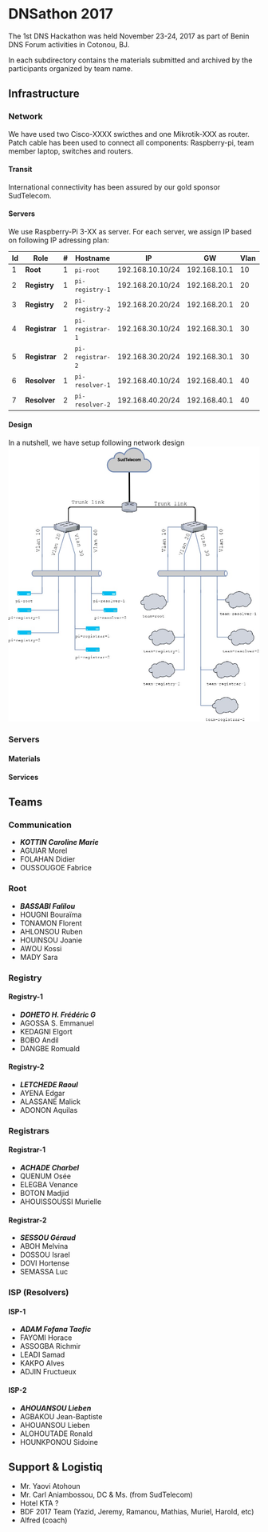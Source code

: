 # DNSathon 2017 #

The 1st DNS Hackathon was held November 23-24, 2017 as part of Benin DNS Forum activities in Cotonou, BJ. 

In each subdirectory contains the materials submitted and archived by the participants organized by team name.

## Infrastructure ##

### Network ###
We have used two Cisco-XXXX swicthes and one Mikrotik-XXX as router. Patch cable has been used to connect all components: Raspberry-pi, team member laptop, switches and routers. 

#### Transit ####
International connectivity has been assured by our gold sponsor SudTelecom.

#### Servers #####
We use Raspberry-Pi 3-XX as server. For each server, we assign IP based on following IP adressing plan:


| Id | Role | # | Hostname | IP | GW | Vlan | Resolvers |
| ----- | --- | ----- | --- | ---- | --- | -- | --- |
| 1 | **Root** | 1 | `pi-root` | 192.168.10.10/24 | 192.168.10.1 | 10 | 127.0.0.1 |
| 2 | **Registry** | 1 | `pi-registry-1` | 192.168.20.10/24 | 192.168.20.1 | 20 | 127.0.0.1 |
| 3 | **Registry** | 2 | `pi-registry-2` | 192.168.20.20/24 | 192.168.20.1 | 20 | 127.0.0.1 |
| 4 | **Registrar** | 1 | `pi-registrar-1` | 192.168.30.10/24 | 192.168.30.1 | 30 | 192.168.40.10 & 192.168.40.20 |
| 5 | **Registrar** | 2 | `pi-registrar-2` | 192.168.30.20/24 | 192.168.30.1 | 30 | 192.168.40.10 & 192.168.40.20 |
| 6 | **Resolver** | 1 | `pi-resolver-1` | 192.168.40.10/24 | 192.168.40.1 | 40 | 127.0.0.1 |
| 7 | **Resolver** | 2 | `pi-resolver-2` | 192.168.40.20/24 | 192.168.40.1 | 40 | 127.0.0.1 |


#### Design ####
In a nutshell, we have setup following network design
![Infrastructure Overview](https://raw.githubusercontent.com/AlfredArouna/DNSathon/master/2017/bdf_hackathon.jpg)



### Servers ###

#### Materials ####

#### Services ####


## Teams ##

### Communication ###
* ***KOTTIN Caroline Marie***
* AGUIAR Morel
* FOLAHAN Didier
* OUSSOUGOE Fabrice

### Root ####
* ***BASSABI Falilou***
* HOUGNI Bouraïma
* TONAMON Florent
* AHLONSOU Ruben
* HOUINSOU Joanie
* AWOU Kossi
* MADY Sara 

### Registry ###
#### Registry-1 ####
* ***DOHETO H. Frédéric G***
* AGOSSA S. Emmanuel
* KEDAGNI Elgort
* BOBO Andil
* DANGBE Romuald

#### Registry-2 ####
* ***LETCHEDE Raoul***
* AYENA Edgar
* ALASSANE Malick
* ADONON Aquilas

### Registrars ###
#### Registrar-1 ####
* ***ACHADE Charbel***
* QUENUM Osée 
* ELEGBA Venance
* BOTON Madjid 
* AHOUISSOUSSI Murielle

#### Registrar-2 ####
* ***SESSOU Géraud***
* ABOH Melvina
* DOSSOU Israel
* DOVI Hortense
* SEMASSA Luc

### ISP (Resolvers) ###
#### ISP-1 ####
* ***ADAM Fofana Taofic***
* FAYOMI Horace
* ASSOGBA Richmir
* LEADI Samad
* KAKPO Alves
* ADJIN Fructueux

#### ISP-2 ####
* ***AHOUANSOU Lieben***
* AGBAKOU Jean-Baptiste
* AHOUANSOU Lieben
* ALOHOUTADE Ronald
* HOUNKPONOU Sidoine

## Support & Logistiq ##
* Mr. Yaovi Atohoun
* Mr. Carl Aniambossou, DC & Ms. (from SudTelecom)
* Hotel KTA ?
* BDF 2017 Team (Yazid, Jeremy, Ramanou, Mathias, Muriel, Harold, etc)
* Alfred (coach)

